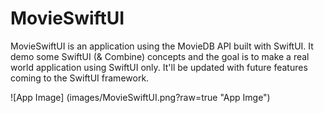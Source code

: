 # MovieSwiftUI

MovieSwiftUI is an application using the MovieDB API built with SwiftUI. 
It demo some SwiftUI (& Combine) concepts and the goal is to make a real world application using SwiftUI only. It'll be updated with future features coming to the SwiftUI framework. 

![App Image]
(images/MovieSwiftUI.png?raw=true "App Imge")